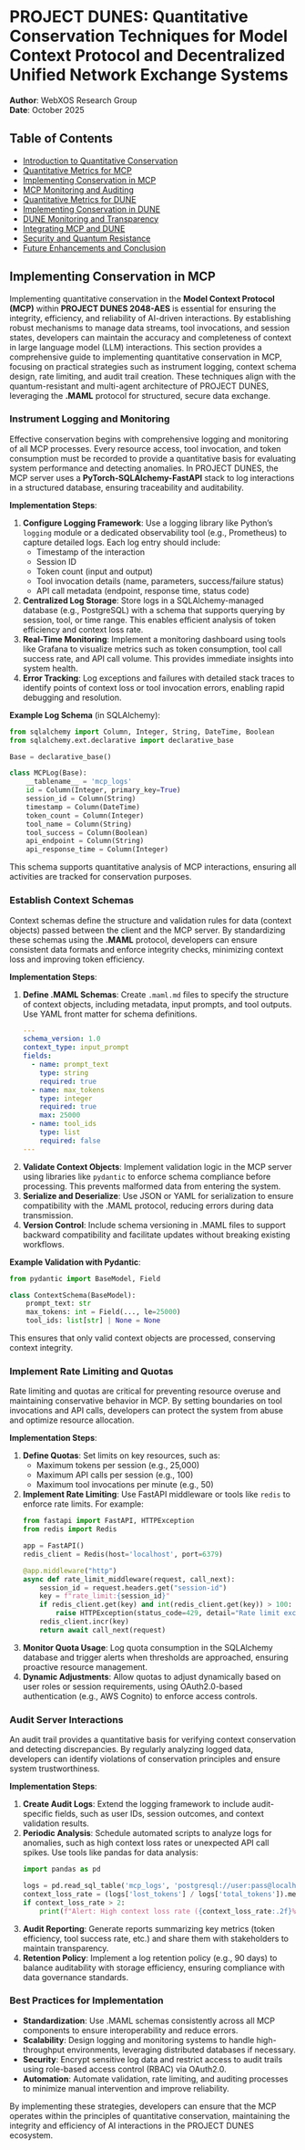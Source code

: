 # PROJECT DUNES: Quantitative Conservation Techniques for Model Context Protocol and Decentralized Unified Network Exchange Systems

**Author**: WebXOS Research Group  
**Date**: October 2025  

## Table of Contents
- [Introduction to Quantitative Conservation](#introduction-to-quantitative-conservation)
- [Quantitative Metrics for MCP](#quantitative-metrics-for-mcp)
- [Implementing Conservation in MCP](#implementing-conservation-in-mcp)
- [MCP Monitoring and Auditing](#mcp-monitoring-and-auditing)
- [Quantitative Metrics for DUNE](#quantitative-metrics-for-dune)
- [Implementing Conservation in DUNE](#implementing-conservation-in-dune)
- [DUNE Monitoring and Transparency](#dune-monitoring-and-transparency)
- [Integrating MCP and DUNE](#integrating-mcp-and-dune)
- [Security and Quantum Resistance](#security-and-quantum-resistance)
- [Future Enhancements and Conclusion](#future-enhancements-and-conclusion)

## Implementing Conservation in MCP

Implementing quantitative conservation in the **Model Context Protocol (MCP)** within **PROJECT DUNES 2048-AES** is essential for ensuring the integrity, efficiency, and reliability of AI-driven interactions. By establishing robust mechanisms to manage data streams, tool invocations, and session states, developers can maintain the accuracy and completeness of context in large language model (LLM) interactions. This section provides a comprehensive guide to implementing quantitative conservation in MCP, focusing on practical strategies such as instrument logging, context schema design, rate limiting, and audit trail creation. These techniques align with the quantum-resistant and multi-agent architecture of PROJECT DUNES, leveraging the **.MAML** protocol for structured, secure data exchange.

### Instrument Logging and Monitoring
Effective conservation begins with comprehensive logging and monitoring of all MCP processes. Every resource access, tool invocation, and token consumption must be recorded to provide a quantitative basis for evaluating system performance and detecting anomalies. In PROJECT DUNES, the MCP server uses a **PyTorch-SQLAlchemy-FastAPI** stack to log interactions in a structured database, ensuring traceability and auditability.

**Implementation Steps**:
1. **Configure Logging Framework**: Use a logging library like Python’s `logging` module or a dedicated observability tool (e.g., Prometheus) to capture detailed logs. Each log entry should include:
   - Timestamp of the interaction
   - Session ID
   - Token count (input and output)
   - Tool invocation details (name, parameters, success/failure status)
   - API call metadata (endpoint, response time, status code)
2. **Centralized Log Storage**: Store logs in a SQLAlchemy-managed database (e.g., PostgreSQL) with a schema that supports querying by session, tool, or time range. This enables efficient analysis of token efficiency and context loss rate.
3. **Real-Time Monitoring**: Implement a monitoring dashboard using tools like Grafana to visualize metrics such as token consumption, tool call success rate, and API call volume. This provides immediate insights into system health.
4. **Error Tracking**: Log exceptions and failures with detailed stack traces to identify points of context loss or tool invocation errors, enabling rapid debugging and resolution.

**Example Log Schema** (in SQLAlchemy):
```python
from sqlalchemy import Column, Integer, String, DateTime, Boolean
from sqlalchemy.ext.declarative import declarative_base

Base = declarative_base()

class MCPLog(Base):
    __tablename__ = 'mcp_logs'
    id = Column(Integer, primary_key=True)
    session_id = Column(String)
    timestamp = Column(DateTime)
    token_count = Column(Integer)
    tool_name = Column(String)
    tool_success = Column(Boolean)
    api_endpoint = Column(String)
    api_response_time = Column(Integer)
```

This schema supports quantitative analysis of MCP interactions, ensuring all activities are tracked for conservation purposes.

### Establish Context Schemas
Context schemas define the structure and validation rules for data (context objects) passed between the client and the MCP server. By standardizing these schemas using the **.MAML** protocol, developers can ensure consistent data formats and enforce integrity checks, minimizing context loss and improving token efficiency.

**Implementation Steps**:
1. **Define .MAML Schemas**: Create `.maml.md` files to specify the structure of context objects, including metadata, input prompts, and tool outputs. Use YAML front matter for schema definitions.
   ```yaml
   ---
   schema_version: 1.0
   context_type: input_prompt
   fields:
     - name: prompt_text
       type: string
       required: true
     - name: max_tokens
       type: integer
       required: true
       max: 25000
     - name: tool_ids
       type: list
       required: false
   ---
   ```
2. **Validate Context Objects**: Implement validation logic in the MCP server using libraries like `pydantic` to enforce schema compliance before processing. This prevents malformed data from entering the system.
3. **Serialize and Deserialize**: Use JSON or YAML for serialization to ensure compatibility with the .MAML protocol, reducing errors during data transmission.
4. **Version Control**: Include schema versioning in .MAML files to support backward compatibility and facilitate updates without breaking existing workflows.

**Example Validation with Pydantic**:
```python
from pydantic import BaseModel, Field

class ContextSchema(BaseModel):
    prompt_text: str
    max_tokens: int = Field(..., le=25000)
    tool_ids: list[str] | None = None
```

This ensures that only valid context objects are processed, conserving context integrity.

### Implement Rate Limiting and Quotas
Rate limiting and quotas are critical for preventing resource overuse and maintaining conservative behavior in MCP. By setting boundaries on tool invocations and API calls, developers can protect the system from abuse and optimize resource allocation.

**Implementation Steps**:
1. **Define Quotas**: Set limits on key resources, such as:
   - Maximum tokens per session (e.g., 25,000)
   - Maximum API calls per session (e.g., 100)
   - Maximum tool invocations per minute (e.g., 50)
2. **Implement Rate Limiting**: Use FastAPI middleware or tools like `redis` to enforce rate limits. For example:
   ```python
   from fastapi import FastAPI, HTTPException
   from redis import Redis

   app = FastAPI()
   redis_client = Redis(host='localhost', port=6379)

   @app.middleware("http")
   async def rate_limit_middleware(request, call_next):
       session_id = request.headers.get("session-id")
       key = f"rate_limit:{session_id}"
       if redis_client.get(key) and int(redis_client.get(key)) > 100:
           raise HTTPException(status_code=429, detail="Rate limit exceeded")
       redis_client.incr(key)
       return await call_next(request)
   ```
3. **Monitor Quota Usage**: Log quota consumption in the SQLAlchemy database and trigger alerts when thresholds are approached, ensuring proactive resource management.
4. **Dynamic Adjustments**: Allow quotas to adjust dynamically based on user roles or session requirements, using OAuth2.0-based authentication (e.g., AWS Cognito) to enforce access controls.

### Audit Server Interactions
An audit trail provides a quantitative basis for verifying context conservation and detecting discrepancies. By regularly analyzing logged data, developers can identify violations of conservation principles and ensure system trustworthiness.

**Implementation Steps**:
1. **Create Audit Logs**: Extend the logging framework to include audit-specific fields, such as user IDs, session outcomes, and context validation results.
2. **Periodic Analysis**: Schedule automated scripts to analyze logs for anomalies, such as high context loss rates or unexpected API call spikes. Use tools like pandas for data analysis:
   ```python
   import pandas as pd

   logs = pd.read_sql_table('mcp_logs', 'postgresql://user:pass@localhost/db')
   context_loss_rate = (logs['lost_tokens'] / logs['total_tokens']).mean() * 100
   if context_loss_rate > 2:
       print(f"Alert: High context loss rate ({context_loss_rate:.2f}%) detected")
   ```
3. **Audit Reporting**: Generate reports summarizing key metrics (token efficiency, tool success rate, etc.) and share them with stakeholders to maintain transparency.
4. **Retention Policy**: Implement a log retention policy (e.g., 90 days) to balance auditability with storage efficiency, ensuring compliance with data governance standards.

### Best Practices for Implementation
- **Standardization**: Use .MAML schemas consistently across all MCP components to ensure interoperability and reduce errors.
- **Scalability**: Design logging and monitoring systems to handle high-throughput environments, leveraging distributed databases if necessary.
- **Security**: Encrypt sensitive log data and restrict access to audit trails using role-based access control (RBAC) via OAuth2.0.
- **Automation**: Automate validation, rate limiting, and auditing processes to minimize manual intervention and improve reliability.

By implementing these strategies, developers can ensure that the MCP operates within the principles of quantitative conservation, maintaining the integrity and efficiency of AI interactions in the PROJECT DUNES ecosystem.